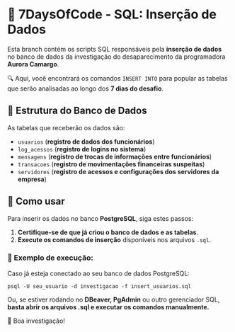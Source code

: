 # 📂 7DaysOfCode - SQL: Inserção de Dados

Esta branch contém os scripts SQL responsáveis pela **inserção de dados** no banco de dados da investigação do desaparecimento da programadora **Aurora Camargo**.  

🔍 Aqui, você encontrará os comandos `INSERT INTO` para popular as tabelas que serão analisadas ao longo dos **7 dias do desafio**.  


## 📌 Estrutura do Banco de Dados  

As tabelas que receberão os dados são:  

- `usuarios` (**registro de dados dos funcionários**)  
- `log_acessos` (**registro de logins no sistema**)  
- `mensagens` (**registro de trocas de informações entre funcionários**)  
- `transacoes` (**registro de movimentações financeiras suspeitas**)  
- `servidores` (**registro de acessos e configurações dos servidores da empresa**)  


## 🚀 Como usar  

Para inserir os dados no banco **PostgreSQL**, siga estes passos:  

1. **Certifique-se de que já criou o banco de dados e as tabelas**.  
2. **Execute os comandos de inserção** disponíveis nos arquivos `.sql`.  

### 📜 Exemplo de execução:  

Caso já esteja conectado ao seu banco de dados PostgreSQL:

```
psql -U seu_usuario -d investigacao -f insert_usuarios.sql
```

Ou, se estiver rodando no **DBeaver, PgAdmin** ou outro gerenciador SQL, **basta abrir os arquivos .sql e executar os comandos manualmente.**

🔎 Boa investigação!
